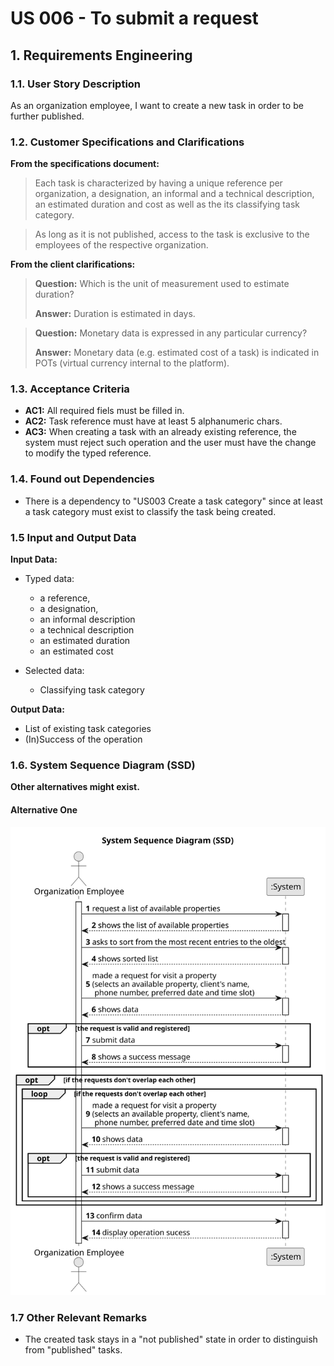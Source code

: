 # US 006 - To submit a request

## 1. Requirements Engineering


### 1.1. User Story Description


As an organization employee, I want to create a new task in order to be further published.



### 1.2. Customer Specifications and Clarifications 


**From the specifications document:**

>	Each task is characterized by having a unique reference per organization, a designation, an informal and a technical description, an estimated duration and cost as well as the its classifying task category. 


>	As long as it is not published, access to the task is exclusive to the employees of the respective organization. 



**From the client clarifications:**

> **Question:** Which is the unit of measurement used to estimate duration?
>  
> **Answer:** Duration is estimated in days.


> **Question:** Monetary data is expressed in any particular currency?
>  
> **Answer:** Monetary data (e.g. estimated cost of a task) is indicated in POTs (virtual currency internal to the platform).


### 1.3. Acceptance Criteria


* **AC1:** All required fiels must be filled in.
* **AC2:** Task reference must have at least 5 alphanumeric chars.
* **AC3:** When creating a task with an already existing reference, the system must reject such operation and the user must have the change to modify the typed reference.


### 1.4. Found out Dependencies


* There is a dependency to "US003 Create a task category" since at least a task category must exist to classify the task being created.


### 1.5 Input and Output Data


**Input Data:**

* Typed data:
	* a reference, 
	* a designation, 
	* an informal description
	* a technical description
	* an estimated duration
	* an estimated cost
	
* Selected data:
	* Classifying task category 


**Output Data:**

* List of existing task categories
* (In)Success of the operation

### 1.6. System Sequence Diagram (SSD)

**Other alternatives might exist.**

#### Alternative One

![System Sequence Diagram - Alternative One](svg/us009-system-sequence-diagram-alternative-one.svg)

### 1.7 Other Relevant Remarks

* The created task stays in a "not published" state in order to distinguish from "published" tasks.